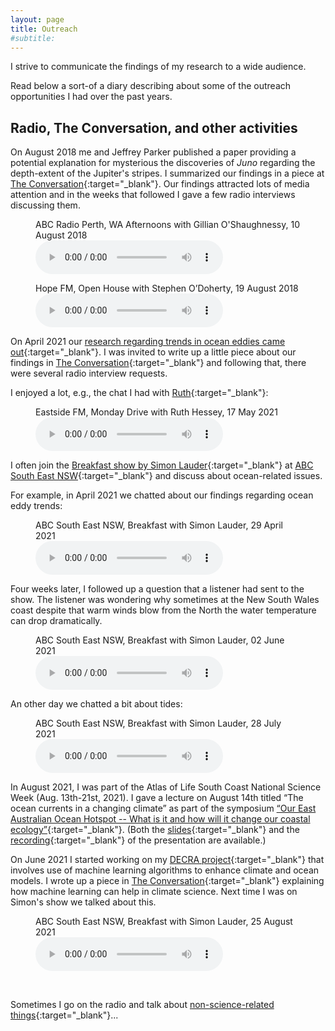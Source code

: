```yaml
---
layout: page
title: Outreach
#subtitle:
---
```


I strive to communicate the findings of my research to a wide audience.

Read below a sort-of a diary describing about some of the outreach opportunities I had over
the past years.

## Radio, The Conversation, and other activities

On August 2018 me and Jeffrey Parker published a paper providing a potential explanation for 
mysterious the discoveries of _Juno_ regarding the depth-extent of the Jupiter's stripes. 
I summarized our findings in a piece at [The Conversation](https://theconversation.com/jupiters-magnetic-fields-may-stop-its-wind-bands-from-going-deep-into-the-gas-giant-101324){:target="_blank"}. 
Our findings attracted lots of media attention and in the weeks that followed I gave a few 
radio interviews discussing them.

<figure>
    <figcaption>ABC Radio Perth, WA Afternoons with Gillian O'Shaughnessy, 10 August 2018</figcaption>
    <audio
        controls
        src="ABC-News-Perth-10Aug2018.mp3">
            Your browser does not support the
            <code>audio</code> element.
    </audio>
</figure>

<figure>
    <figcaption>Hope FM, Open House with Stephen O’Doherty, 19 August 2018</figcaption>
    <audio
        controls
        src="OpenHouse-1032AM-HopeFM-19Aug2018.mp3">
            Your browser does not support the
            <code>audio</code> element.
    </audio>
</figure>

On April 2021 our [research regarding trends in ocean eddies came out](../publications/global-eke-trends.pdf){:target="_blank"}. 
I was invited to write up a little piece about our findings in [The Conversation](https://theconversation.com/satellites-reveal-ocean-currents-are-getting-stronger-with-potentially-significant-implications-for-climate-change-159461){:target="_blank"} 
and following that, there were several radio interview requests.

I enjoyed a lot, e.g., the chat I had with [Ruth](https://eastsidefm.org/mondaydrive/){:target="_blank"}:

<figure>
    <figcaption>Eastside FM, Monday Drive with Ruth Hessey, 17 May 2021</figcaption>
    <audio
        controls
        src="Monday-Drive-EastsideFM-17May2021.mp3">
            Your browser does not support the
            <code>audio</code> element.
    </audio>
</figure>

I often join the [Breakfast show by Simon Lauder](https://www.abc.net.au/radio/southeastnsw/programs/breakfast/){:target="_blank"} 
at [ABC South East NSW](https://www.abc.net.au/radio/southeastnsw/){:target="_blank"} and discuss 
about ocean-related issues.

For example, in April 2021 we chatted about our findings regarding ocean eddy trends:

<figure>
    <figcaption>ABC South East NSW, Breakfast with Simon Lauder, 29 April 2021</figcaption>
    <audio
        controls
        src="ABC-Breakfast-29Apr2021.mp3">
            Your browser does not support the
            <code>audio</code> element.
    </audio>
</figure>

Four weeks later, I followed up a question that a listener had sent to the show. The listener
was wondering why sometimes at the New South Wales coast despite that warm winds blow from the
North the water temperature can drop dramatically.

<figure>
    <figcaption>ABC South East NSW, Breakfast with Simon Lauder, 02 June 2021</figcaption>
    <audio
        controls
        src="ABC-Breakfast-02Jun2021.mp3">
            Your browser does not support the
            <code>audio</code> element.
    </audio>
</figure>

An other day we chatted a bit about tides:

<figure>
    <figcaption>ABC South East NSW, Breakfast with Simon Lauder, 28 July 2021</figcaption>
    <audio
        controls
        src="ABC-Breakfast-28Jul2021.mp3">
            Your browser does not support the
            <code>audio</code> element.
    </audio>
</figure>

In August 2021, I was part of the Atlas of Life South Coast National Science Week (Aug. 13th-21st, 2021).
I gave a lecture on August 14th titled “The ocean currents in a changing climate” as part of 
the symposium [“Our East Australian Ocean Hotspot -- What is it and how will it change our coastal ecology”](https://atlasoflife.org.au/science-week-2021-presentations/#Navid/){:target="_blank"}. (Both the [slides](../presentations/SapphireCoastEACSymposium_Aug2021.pdf){:target="_blank"} and the [recording](https://youtu.be/Xib_t66Mqt8?t=421){:target="_blank"} of the presentation are available.)

On June 2021 I started working on my [DECRA project][decra2021]{:target="_blank"} that involves
use of machine learning algorithms to enhance climate and ocean models. I wrote up a piece in
[The Conversation](https://theconversation.com/how-machine-lbearning-is-helping-us-fine-tune-climate-models-to-reach-unprecedented-detail-165818){:target="_blank"} explaining how machine learning
can help in climate science. Next time I was on Simon's show we talked about this.

<figure>
    <figcaption>ABC South East NSW, Breakfast with Simon Lauder, 25 August 2021</figcaption>
    <audio
        controls
        src="ABC-Breakfast-25Aug2021.mp3">
            Your browser does not support the
            <code>audio</code> element.
    </audio>
</figure>

<br/>

Sometimes I go on the radio and talk about [non-science-related things](https://www.abc.net.au/radio/melbourne/programs/afternoons/omicron-covid-varient-prompts-greek-alphabet-discussion/13653848){:target="_blank"}...

<!-- https://kalymnosola.com/2017/06/07/θερινό-σχολείο-και-φέτος-στην-κάλυμνο/ -->

[decra2021]: https://rms.arc.gov.au/RMS/Report/Download/Report/a3f6be6e-33f7-4fb5-98a6-7526aaa184cf/219